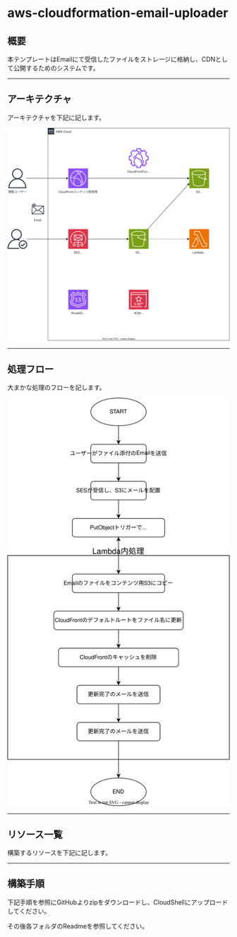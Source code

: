 # aws-cloudformation-email-uploader

## 概要

本テンプレートはEmailにて受信したファイルをストレージに格納し、CDNとして公開するためのシステムです。

---

## アーキテクチャ

アーキテクチャを下記に記します。

![](./img/email-uploader-architecture.drawio.svg)

---

## 処理フロー

大まかな処理のフローを記します。

![](./img/email-uploader-flow.drawio.svg)

---

## リソース一覧

構築するリソースを下記に記します。

---

## 構築手順


下記手順を参照にGitHubよりzipをダウンロードし、CloudShellにアップロードしてください。

[](./upload-template.md)

その後各フォルダのReadmeを参照してください。


